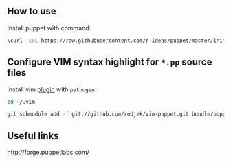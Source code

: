 How to use
----------
Install puppet with command:

```bash
\curl -sSL https://raw.githubusercontent.com/r-ideas/puppet/master/init.sh | bash
```

Configure VIM syntax highlight for ``*.pp`` source files
--------------------------------------------------------
Install vim [plugin](http://github.com/rodjek/vim-puppet) with ``pathogen``:

```bash
cd ~/.vim

git submodule add -f git://github.com/rodjek/vim-puppet.git bundle/puppet
```

Useful links
------------

http://forge.puppetlabs.com/
